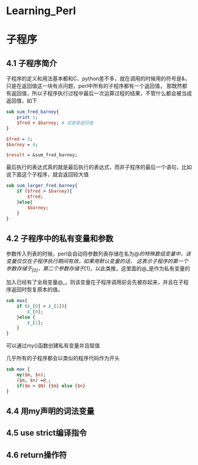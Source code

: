 # Learning_Perl
# 子程序

## 4.1 子程序简介
子程序的定义和用法基本都和C、python差不多，就在调用的时候用的符号是&，只是在返回值这一块有点问题，perl中所有的子程序都有一个返回值，
那既然都有返回值，所以子程序执行过程中最后一次运算过程的结果，不管什么都会被当成返回值，如下
```perl
sub sum_fred_barney{
	print 1;
	$fred + $barney; # 这就是返回值
}

$fred = 3;
$barney = 4;

$result = &sum_fred_barney;
```
最后执行的表达式真的就是最后执行的表达式，而非子程序的最后一个语句，比如说下面这个子程序，就会返回较大值
```perl
sub sum_larger_fred_barney{
	if ($fred > $barney){
		$fred;
	}else{
		$barney;
	}
}
```

## 4.2 子程序中的私有变量和参数
参数传入列表的时候，perl会自动将参数列表存储在名为@_的特殊数组变量中，该变量仅仅在子程序执行期间有效，如果用默认变量的话，
这表示子程序的第一个参数存储于$_[0]，第二个参数存储于$_[1]，以此类推，这里面的@_是作为私有变量的  

加入已经有了全局变量@_，则该变量在子程序调用前会先被存起来，并且在子程序返回时恢复原本的值。
```perl
sub max{
	if ($_[0] > $_[1]){
		$_[0];
	}else {
		$_[1];
	}
}
```

可以通过my()函数创建私有变量并且赋值

几乎所有的子程序都会以类似的程序代码作为开头
```perl
sub max {
	my($m, $n);
	($m, $n) =@_;
	if($m > $N) {$m} else {$n}
}
``` 

## 4.4 用my声明的词法变量


## 4.5 use strict编译指令


## 4.6 return操作符










